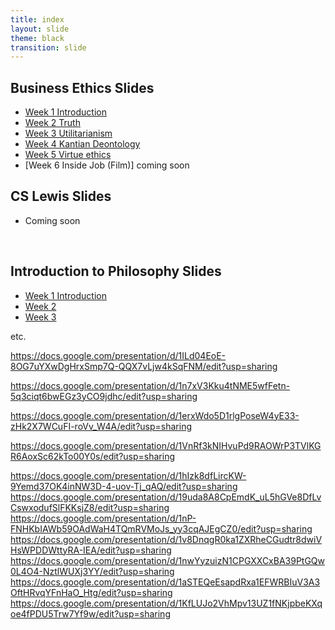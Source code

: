 ```yaml
---
title: index
layout: slide
theme: black
transition: slide
---
```


<section data-markdown>

## Business Ethics Slides

* [Week 1 Introduction](http://www.keithbuhler.com/slideshows/business1intro)
* [Week 2 Truth](http://www.keithbuhler.com/slideshows/business2truth)
* [Week 3 Utilitarianism](http://www.keithbuhler.com/slideshows/business3util)
* [Week 4 Kantian Deontology](http://www.keithbuhler.com/slideshows/business4kant)
* [Week 5 Virtue ethics](http://www.keithbuhler.com/slideshows/business5virtue)
* [Week 6 Inside Job (Film)] coming soon



## CS Lewis Slides

* Coming soon


<br> 

## Introduction to Philosophy Slides

* [Week 1 Introduction](https://drive.google.com/open?id=1eHONx_wurKNZP-bXe_uuHVLvO5hov8wXjc6iivl5qOs)
* [Week 2](https://docs.google.com/presentation/d/1CUVE28R1D6sJ83iKGvrsT4LOuAnNFD0nfR2Sc-jLJUk/edit?usp=sharing)
* [Week 3](https://docs.google.com/presentation/d/1Stth-veFK7UV9BKqpFTXaDL6lE17iAyPfV8bbExD6cw/edit?usp=sharing)

etc. 

https://docs.google.com/presentation/d/1ILd04EoE-8OG7uYXwDgHrxSmp7Q-QQX7vLjw4kSqFNM/edit?usp=sharing

https://docs.google.com/presentation/d/1n7xV3Kku4tNME5wfFetn-5q3ciqt6bwEGz3yCO9jdhc/edit?usp=sharing

https://docs.google.com/presentation/d/1erxWdo5D1rlgPoseW4yE33-zHk2X7WCuFI-roVv_W4A/edit?usp=sharing

https://docs.google.com/presentation/d/1VnRf3kNIHvuPd9RAOWrP3TVlKGR6AoxSc62kTo00Y0s/edit?usp=sharing

https://docs.google.com/presentation/d/1hIzk8dfLircKW-9Yemd37OK4inNW3D-4-uov-Tj_qAQ/edit?usp=sharing
https://docs.google.com/presentation/d/19uda8A8CpEmdK_uL5hGVe8DfLvCswxodufSlFKKsjZ8/edit?usp=sharing
https://docs.google.com/presentation/d/1nP-FNHKbIAWb59OAdWaH4TQmRVMoJs_yy3cqAJEgCZ0/edit?usp=sharing
https://docs.google.com/presentation/d/1v8DnqgR0ka1ZXRheCGudtr8dwiVHsWPDDWttyRA-IEA/edit?usp=sharing
https://docs.google.com/presentation/d/1nwYyzuizN1CPGXXCxBA39PtGQw0L4O4-NztlWUXj3YY/edit?usp=sharing
https://docs.google.com/presentation/d/1aSTEQeEsapdRxa1EFWRBIuV3A3OftHRvqYFnHaO_Htg/edit?usp=sharing
https://docs.google.com/presentation/d/1KfLUJo2VhMpv13UZ1fNKjpbeKXqoe4fPDU5Trw7Yf9w/edit?usp=sharing
